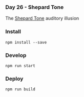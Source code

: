 ### Day 26 - Shepard Tone

The [Shepard Tone](https://en.wikipedia.org/wiki/Shepard_tone) auditory illusion

### Install
`npm install --save`

### Develop
`npm run start`

### Deploy
`npm run build`
